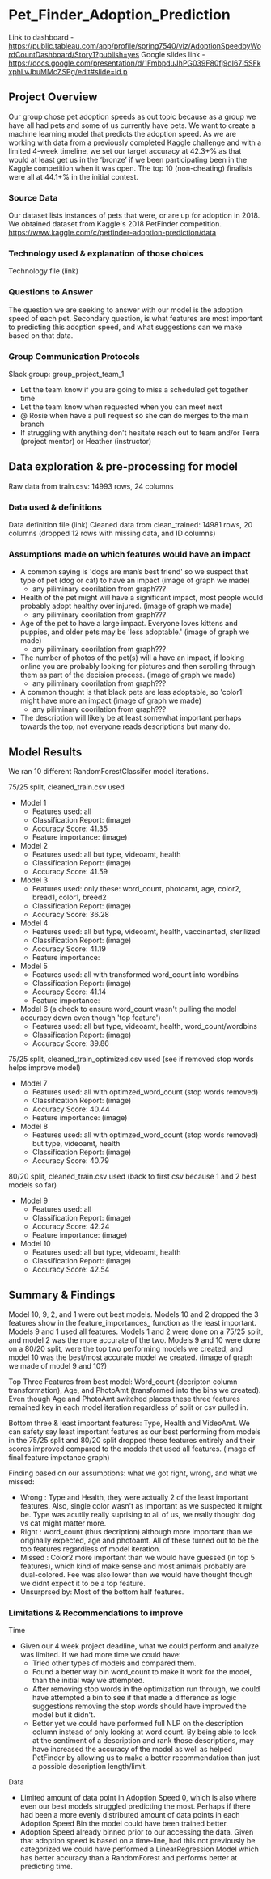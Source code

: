 # Pet_Finder_Adoption_Prediction
Link to dashboard - https://public.tableau.com/app/profile/spring7540/viz/AdoptionSpeedbyWordCountDashboard/Story1?publish=yes 
Google slides link - https://docs.google.com/presentation/d/1FmbpduJhPG039F80fj9dI67I5SFkxphLvJbuMMcZSPg/edit#slide=id.p

## Project Overview
Our group chose pet adoption speeds as out topic because as a group we have all had pets and some of us currently have pets. We want to create a machine learning model that predicts the adoption speed. As we are working with data from a previously completed Kaggle challenge and with a limited 4-week timeline, we set our target accuracy at 42.3+% as that would at least get us in the ‘bronze’ if we been participating been in the Kaggle competition when it was open. The top 10 (non-cheating) finalists were all at 44.1+% in the initial contest.

### Source Data
Our dataset lists instances of pets that were, or are up for adoption in 2018.
We obtained dataset from Kaggle's 2018 PetFinder competition. https://www.kaggle.com/c/petfinder-adoption-prediction/data

### Technology used & explanation of those choices
Technology file (link)

### Questions to Answer
The question we are seeking to answer with our model is the adoption speed of each pet. Secondary question, is what features are most important to predicting this adoption speed, and what suggestions can we make based on that data.

### Group Communication Protocols
Slack group: group_project_team_1
- Let the team know if you are going to miss a scheduled get together time
- Let the team know when requested when you can meet next
- @ Rosie when have a pull request so she can do merges to the main branch
- If struggling with anything don't hesitate reach out to team and/or Terra (project mentor) or Heather (instructor)

## Data exploration & pre-processing for model
Raw data from train.csv: 14993 rows, 24 columns

### Data used & definitions 
Data definition file (link)
Cleaned data from clean_trained: 14981 rows, 20 columns (dropped 12 rows with missing data, and ID columns)

### Assumptions made on which features would have an impact
- A common saying is 'dogs are man’s best friend' so we suspect that type of pet (dog or cat) to have an impact (image of graph we made)
  - any piliminary coorilation from graph??? 
- Health of the pet might will have a significant impact, most people would probably adopt healthy over injured. (image of graph we made)
  - any piliminary coorilation from graph??? 
- Age of the pet to have a large impact. Everyone loves kittens and puppies, and older pets may be 'less adoptable.' (image of graph we made)
  - any piliminary coorilation from graph??? 
- The number of photos of the pet(s) will a have an impact, if looking online you are probably looking for pictures and then scrolling through them as part of the decision process. (image of graph we made)
  - any piliminary coorilation from graph??? 
- A common thought is that black pets are less adoptable, so 'color1' might have more an impact (image of graph we made)
  - any piliminary coorilation from graph??? 
- The description will likely be at least somewhat important perhaps towards the top, not everyone reads descriptions but many do. 

## Model Results
We ran 10 different RandomForestClassifer model iterations.

75/25 split, cleaned_train.csv used

- Model 1
  - Features used: all
  - Classification Report: (image)
  - Accuracy Score: 41.35
  - Feature importance: (image)
- Model 2
  - Features used: all but type, videoamt, health
  - Classification Report: (image)
  - Accuracy Score: 41.59
- Model 3
  - Features used: only these: word_count, photoamt, age, color2, bread1, color1, breed2
  - Classification Report: (image)
  - Accuracy Score: 36.28
- Model 4
  - Features used: all but type, videoamt, health, vaccinanted, sterilized
  - Classification Report: (image)
  - Accuracy Score: 41.19
  - Feature importance:
- Model 5
  - Features used: all with transformed word_count into wordbins
  - Classification Report: (image)
  - Accuracy Score: 41.14
  - Feature importance:
- Model 6 (a check to ensure word_count wasn't pulling the model accuracy down even though 'top feature')
  - Features used: all but type, videoamt, health, word_count/wordbins
  - Classification Report: (image)
  - Accuracy Score: 39.86

75/25 split, cleaned_train_optimized.csv used (see if removed stop words helps improve model)

- Model 7
  - Features used: all with optimzed_word_count (stop words removed) 
  - Classification Report: (image)
  - Accuracy Score: 40.44
  - Feature importance: (image)
- Model 8
  - Features used: all with optimzed_word_count (stop words removed) but type, videoamt, health
  - Classification Report: (image)
  - Accuracy Score: 40.79

80/20 split, cleaned_train.csv used (back to first csv because 1 and 2 best models so far)

- Model 9 
  - Features used: all
  - Classification Report: (image)
  - Accuracy Score: 42.24
  - Feature importance: (image)
- Model 10
  - Features used: all but type, videoamt, health
  - Classification Report: (image)
  - Accuracy Score: 42.54

## Summary & Findings
Model 10, 9, 2, and 1 were out best models. Models 10 and 2 dropped the 3 features show in the feature_importances_ function as the least important. Models 9 and 1 used all features. Models 1 and 2 were done on a 75/25 split, and model 2 was the more accurate of the two. Models 9 and 10 were done on a 80/20 split, were the top two performing models we created, and model 10 was the best/most accurate model we created. (image of graph we made of model 9 and 10?)

Top Three Features from best model:
Word_count (decripton column transformation), Age, and PhotoAmt (transformed into the bins we created). Even though Age and PhotoAmt switched places these three features remained key in each model iteration regardless of split or csv pulled in. 

Bottom three & least important features:
Type, Health and VideoAmt. We can safety say least important features as our best performing from models in the 75/25 split and 80/20 split dropped these features entirely and their scores improved compared to the models that used all features. (image of final feature impotance graph)

Finding based on our assumptions: what we got right, wrong, and what we missed:
- Wrong : Type and Health, they were actually 2 of the least important features. Also, single color wasn't as important as we suspected it might be. Type was acutlly really suprising to all of us, we really thought dog vs cat might matter more.
- Right : word_count (thus decription) although more important than we originally expected, age and photoamt. All of these turned out to be the top features regardless of model iteration.
- Missed : Color2 more important than we would have guessed (in top 5 features), which kind of make sense and most animals probably are dual-colored. Fee was also lower than we would have thought though we didnt expect it to be a top feature. 
- Unsurprsed by: Most of the bottom half features.

### Limitations & Recommendations to improve
Time 
 - Given our 4 week project deadline, what we could perform and analyze was limited. If we had more time we could have:
   - Tried other types of models and compared them. 
   - Found a better way bin word_count to make it work for the model, than the initial way we attempted.
   - After removing stop words in the optimization run through, we could have attempted a bin to see if that made a difference as logic suggestions removing the stop words should have improved the model but it didn't.
   - Better yet we could have performed full NLP on the description column instead of only looking at word count. By being able to look at the sentiment of a description and rank those descriptions, may have increased the accuracy of the model as well as helped PetFinder by allowing us to make a better recommendation than just a possible description length/limit.
 
Data
  - Limited amount of data point in Adoption Speed 0, which is also where even our best models struggled predicting the most. Perhaps if there had been a more evenly distributed amount of data points in each Adoption Speed Bin the model could have been trained better.
  - Adoption Speed already binned prior to our accessing the data. Given that adoption speed is based on a time-line, had this not previously be categorized we could have performed a LinearRegression Model which has better accuracy than a RandomForest and performs better at predicting time.
